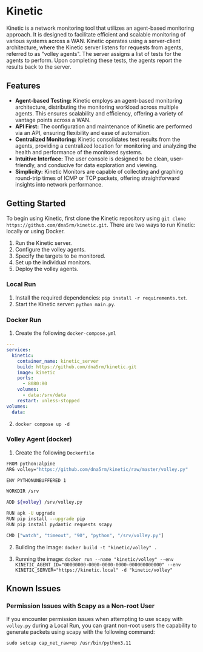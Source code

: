 # Kinetic

Kinetic is a network monitoring tool that utilizes an agent-based monitoring approach. It is designed to facilitate efficient and scalable monitoring of various systems across a WAN. Kinetic operates using a server-client architecture, where the Kinetic server listens for requests from agents, referred to as "volley agents". The server assigns a list of tests for the agents to perform. Upon completing these tests, the agents report the results back to the server.

## Features

- **Agent-based Testing:** Kinetic employs an agent-based monitoring architecture, distributing the monitoring workload across multiple agents. This ensures scalability and efficiency, offering a variety of vantage points across a WAN.
- **API First:** The configuration and maintenance of Kinetic are performed via an API, ensuring flexibility and ease of automation.
- **Centralized Monitoring:** Kinetic consolidates test results from the agents, providing a centralized location for monitoring and analyzing the health and performance of the monitored systems.
- **Intuitive Interface:** The user console is designed to be clean, user-friendly, and conducive for data exploration and viewing.
- **Simplicity:** Kinetic Monitors are capable of collecting and graphing round-trip times of ICMP or TCP packets, offering straightforward insights into network performance.

## Getting Started

To begin using Kinetic, first clone the Kinetic repository using `git clone https://github.com/dna5rm/kinetic.git`. There are two ways to run Kinetic: locally or using Docker.

1. Run the Kinetic server.
2. Configure the volley agents.
3. Specify the targets to be monitored.
4. Set up the individual monitors.
5. Deploy the volley agents.

### Local Run

1. Install the required dependencies: `pip install -r requirements.txt`.
2. Start the Kinetic server: `python main.py`.

### Docker Run

1. Create the following `docker-compose.yml`

```yaml
---
services:
  kinetic:
    container_name: kinetic_server
    build: https://github.com/dna5rm/kinetic.git
    image: kinetic
    ports:
      - 8080:80
    volumes:
      - data:/srv/data
    restart: unless-stopped
volumes:
  data:
```

2. `docker compose up -d`

### Volley Agent (docker)

1. Create the following `Dockerfile`

```bash
FROM python:alpine
ARG volley="https://github.com/dna5rm/kinetic/raw/master/volley.py"

ENV PYTHONUNBUFFERED 1

WORKDIR /srv

ADD ${volley} /srv/volley.py

RUN apk -U upgrade
RUN pip install --upgrade pip
RUN pip install pydantic requests scapy

CMD ["watch", "timeout", "90", "python", "/srv/volley.py"]
```

2. Building the image: `docker build -t "kinetic/volley" .`

3. Running the image: `docker run --name "kinetic/volley" --env KINETIC_AGENT_ID="00000000-0000-0000-0000-000000000000" --env KINETIC_SERVER="https://kinetic.local" -d "kinetic/volley"`

## Known Issues

### Permission Issues with Scapy as a Non-root User

If you encounter permission issues when attempting to use scapy with `volley.py` during a Local Run, you can grant non-root users the capability to generate packets using scapy with the following command:

`sudo setcap cap_net_raw+ep /usr/bin/python3.11`
